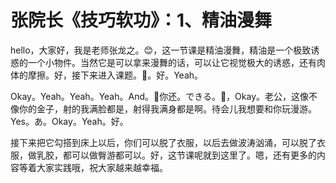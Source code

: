 # 张院长《技巧软功》：1、精油漫舞

hello，大家好，我是老师张龙之。😊，这一节课是精油漫舞，精油是一个极致诱惑的一个小物件。当然它是可以拿来漫舞的话，可以让它视觉极大的诱惑，还有肉体的摩擦。好，接下来进入课题。🎼。好。Yeah。

Okay。Yeah。Yeah。Yeah。And。🎼你还。できる。🎼，Okay。老公，这像不像你的金子，射的我满脸都是，射得我满身都是啊。待会儿我想要和你玩漫游。Yes。あ。Okay。Yeah。好。

接下来把它勾搭到床上以后，你们可以脱了衣服，以后去做波涛汹涌，可以脱了衣服，做乳胶，都可以做臀游都可以。好，这节课呢就到这里了。嗯，还有更多的内容等着大家实践哦，祝大家越来越幸福。

